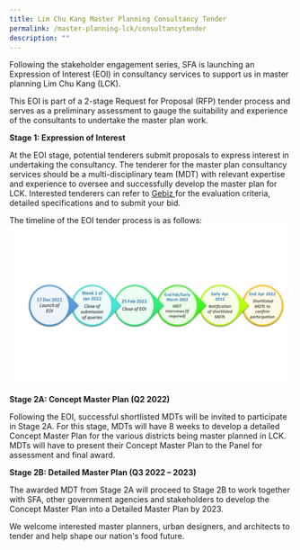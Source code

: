 ```yaml
---
title: Lim Chu Kang Master Planning Consultancy Tender
permalink: /master-planning-lck/consultancytender
description: ""
---
```

Following the stakeholder engagement series, SFA is launching an Expression of Interest (EOI) in consultancy services to support us in master planning Lim Chu Kang (LCK).  

This EOI is part of a 2-stage Request for Proposal (RFP) tender process and serves as a preliminary assessment to gauge the suitability and experience of the consultants to undertake the master plan work. 
 
**Stage 1: Expression of Interest**

At the EOI stage, potential tenderers submit proposals to express interest in undertaking the consultancy. The tenderer for the master plan consultancy services should be a multi-disciplinary team (MDT) with relevant expertise and experience to oversee and successfully develop the master plan for LCK.  Interested tenderers can refer to [Gebiz ](https://www.gebiz.gov.sg/ptn/opportunity/opportunityDetails.xhtml)for the evaluation criteria, detailed specifications and to submit your bid. 
 
The timeline of the EOI tender process is as follows:
![Alt text for image on Isomer site](/images/TimelineEOI.jpg)

**Stage 2A: Concept Master Plan (Q2 2022)**

Following the EOI, successful shortlisted MDTs will be invited to participate in Stage 2A.  For this stage, MDTs will have 8 weeks to develop a detailed Concept Master Plan for the various districts being master planned in LCK.  MDTs will have to present their Concept Master Plan to the Panel for assessment and final award.
 
**Stage 2B:  Detailed Master Plan (Q3 2022 – 2023)**
 
The awarded MDT from Stage 2A will proceed to Stage 2B to work together with SFA, other government agencies and stakeholders to develop the Concept Master Plan into a Detailed Master Plan by 2023. 

We welcome interested master planners, urban designers, and architects to tender and help shape our nation's food future.